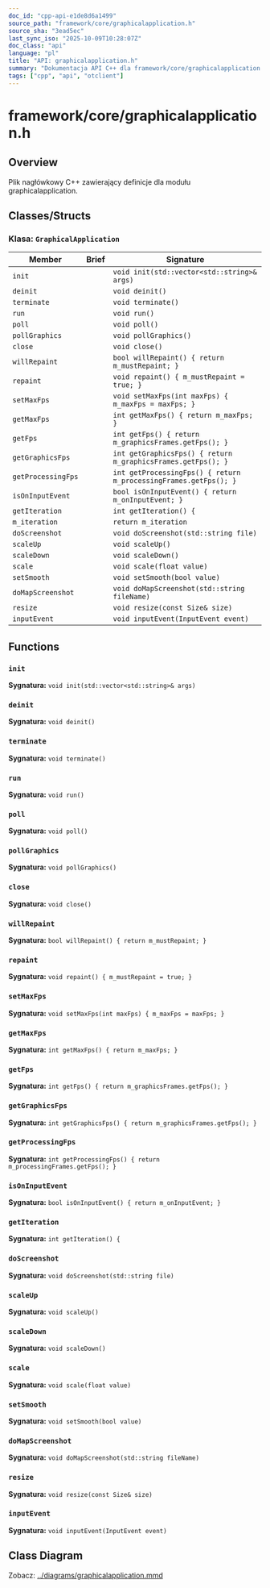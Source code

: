 ```yaml
---
doc_id: "cpp-api-e1de8d6a1499"
source_path: "framework/core/graphicalapplication.h"
source_sha: "3ead5ec"
last_sync_iso: "2025-10-09T10:28:07Z"
doc_class: "api"
language: "pl"
title: "API: graphicalapplication.h"
summary: "Dokumentacja API C++ dla framework/core/graphicalapplication.h"
tags: ["cpp", "api", "otclient"]
---
```


# framework/core/graphicalapplication.h

## Overview

Plik nagłówkowy C++ zawierający definicje dla modułu graphicalapplication.

## Classes/Structs

### Klasa: `GraphicalApplication`

| Member | Brief | Signature |
|--------|-------|-----------|
| `init` |  | `void init(std::vector<std::string>& args)` |
| `deinit` |  | `void deinit()` |
| `terminate` |  | `void terminate()` |
| `run` |  | `void run()` |
| `poll` |  | `void poll()` |
| `pollGraphics` |  | `void pollGraphics()` |
| `close` |  | `void close()` |
| `willRepaint` |  | `bool willRepaint() { return m_mustRepaint; }` |
| `repaint` |  | `void repaint() { m_mustRepaint = true; }` |
| `setMaxFps` |  | `void setMaxFps(int maxFps) { m_maxFps = maxFps; }` |
| `getMaxFps` |  | `int getMaxFps() { return m_maxFps; }` |
| `getFps` |  | `int getFps() { return m_graphicsFrames.getFps(); }` |
| `getGraphicsFps` |  | `int getGraphicsFps() { return m_graphicsFrames.getFps(); }` |
| `getProcessingFps` |  | `int getProcessingFps() { return m_processingFrames.getFps(); }` |
| `isOnInputEvent` |  | `bool isOnInputEvent() { return m_onInputEvent; }` |
| `getIteration` |  | `int getIteration() {` |
| `m_iteration` |  | `return m_iteration` |
| `doScreenshot` |  | `void doScreenshot(std::string file)` |
| `scaleUp` |  | `void scaleUp()` |
| `scaleDown` |  | `void scaleDown()` |
| `scale` |  | `void scale(float value)` |
| `setSmooth` |  | `void setSmooth(bool value)` |
| `doMapScreenshot` |  | `void doMapScreenshot(std::string fileName)` |
| `resize` |  | `void resize(const Size& size)` |
| `inputEvent` |  | `void inputEvent(InputEvent event)` |

## Functions

### `init`

**Sygnatura:** `void init(std::vector<std::string>& args)`

### `deinit`

**Sygnatura:** `void deinit()`

### `terminate`

**Sygnatura:** `void terminate()`

### `run`

**Sygnatura:** `void run()`

### `poll`

**Sygnatura:** `void poll()`

### `pollGraphics`

**Sygnatura:** `void pollGraphics()`

### `close`

**Sygnatura:** `void close()`

### `willRepaint`

**Sygnatura:** `bool willRepaint() { return m_mustRepaint; }`

### `repaint`

**Sygnatura:** `void repaint() { m_mustRepaint = true; }`

### `setMaxFps`

**Sygnatura:** `void setMaxFps(int maxFps) { m_maxFps = maxFps; }`

### `getMaxFps`

**Sygnatura:** `int getMaxFps() { return m_maxFps; }`

### `getFps`

**Sygnatura:** `int getFps() { return m_graphicsFrames.getFps(); }`

### `getGraphicsFps`

**Sygnatura:** `int getGraphicsFps() { return m_graphicsFrames.getFps(); }`

### `getProcessingFps`

**Sygnatura:** `int getProcessingFps() { return m_processingFrames.getFps(); }`

### `isOnInputEvent`

**Sygnatura:** `bool isOnInputEvent() { return m_onInputEvent; }`

### `getIteration`

**Sygnatura:** `int getIteration() {`

### `doScreenshot`

**Sygnatura:** `void doScreenshot(std::string file)`

### `scaleUp`

**Sygnatura:** `void scaleUp()`

### `scaleDown`

**Sygnatura:** `void scaleDown()`

### `scale`

**Sygnatura:** `void scale(float value)`

### `setSmooth`

**Sygnatura:** `void setSmooth(bool value)`

### `doMapScreenshot`

**Sygnatura:** `void doMapScreenshot(std::string fileName)`

### `resize`

**Sygnatura:** `void resize(const Size& size)`

### `inputEvent`

**Sygnatura:** `void inputEvent(InputEvent event)`

## Class Diagram

Zobacz: [../diagrams/graphicalapplication.mmd](../diagrams/graphicalapplication.mmd)
